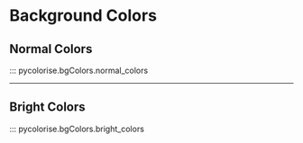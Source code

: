 # Background Colors

## Normal Colors

::: pycolorise.bgColors.normal_colors

-----

## Bright Colors

::: pycolorise.bgColors.bright_colors
